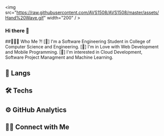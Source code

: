 <img src="https://raw.githubusercontent.com/AVS1508/AVS1508/master/assets/Hand%20Wave.gif" width="200" / > 

### Hi there 👋

##👨🏻‍💻  Who Me ?!
[📌] I'm a Software Engineering Student in College of Computer Science and Engineering.
[💠] I'm in Love with Web Development and Mobile Programming.
[🚀] I'm interested in Cloud Development, Software Project Managment and Machine Learning.

## 📝  Langs


## 🛠️  Techs

## ⚙️  GitHub Analytics

## 🤝🏻  Connect with Me

<!--
**Az-Abdulaziz/Az-Abdulaziz** is a ✨ _special_ ✨ repository because its `README.md` (this file) appears on your GitHub profile.

Here are some ideas to get you started:

- 🔭 I’m currently working on ...
- 🌱 I’m currently learning ...
- 👯 I’m looking to collaborate on ...
- 🤔 I’m looking for help with ...
- 💬 Ask me about ...
- 📫 How to reach me: ...
- 😄 Pronouns: ...
- ⚡ Fun fact: ...
-->
